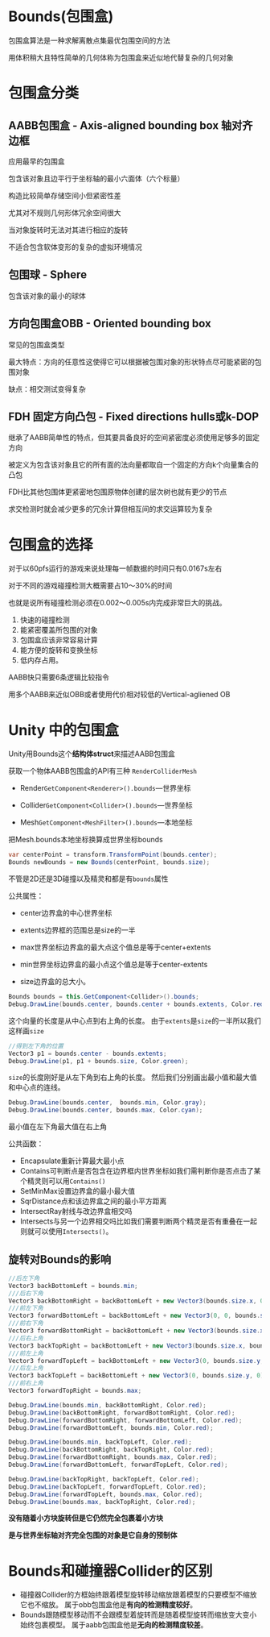 # Bounds(包围盒)

包围盒算法是一种求解离散点集最优包围空间的方法

用体积稍大且特性简单的几何体称为包围盒来近似地代替复杂的几何对象



# 包围盒分类

## AABB包围盒 - Axis-aligned bounding box 轴对齐边框

应用最早的包围盒

包含该对象且边平行于坐标轴的最小六面体（六个标量）

构造比较简单存储空间小但紧密性差

尤其对不规则几何形体冗余空间很大

当对象旋转时无法对其进行相应的旋转

不适合包含软体变形的复杂的虚拟环境情况



## 包围球 - Sphere

包含该对象的最小的球体





## 方向包围盒OBB - Oriented bounding box

常见的包围盒类型

最大特点：方向的任意性这使得它可以根据被包围对象的形状特点尽可能紧密的包围对象

缺点：相交测试变得复杂





## FDH 固定方向凸包 - Fixed directions hulls或k-DOP

继承了AABB简单性的特点，但其要具备良好的空间紧密度必须使用足够多的固定方向

被定义为包含该对象且它的所有面的法向量都取自一个固定的方向k个向量集合的凸包

FDH比其他包围体更紧密地包围原物体创建的层次树也就有更少的节点

求交检测时就会减少更多的冗余计算但相互间的求交运算较为复杂





# 包围盒的选择

对于以60pfs运行的游戏来说处理每一帧数据的时间只有0.0167s左右

对于不同的游戏碰撞检测大概需要占10～30%的时间

也就是说所有碰撞检测必须在0.002～0.005s内完成非常巨大的挑战。



1. 快速的碰撞检测
2. 能紧密覆盖所包围的对象
3. 包围盒应该非常容易计算
4. 能方便的旋转和变换坐标
5. 低内存占用。



AABB快只需要6条逻辑比较指令

用多个AABB来近似OBB或者使用代价相对较低的Vertical-agliened OB





# Unity 中的包围盒

Unity用Bounds这个**结构体struct**来描述AABB包围盒

获取一个物体AABB包围盒的API有三种 `RenderColliderMesh`

- Render`GetComponent<Renderer>().bounds`—世界坐标

- Collider`GetComponent<Collider>().bounds`—世界坐标

- Mesh`GetComponent<MeshFilter>().bounds`—本地坐标

  

把Mesh.bounds本地坐标换算成世界坐标bounds

```csharp
var centerPoint = transform.TransformPoint(bounds.center);
Bounds newBounds = new Bounds(centerPoint, bounds.size);
```

不管是2D还是3D碰撞以及精灵和都是有`bounds`属性



公共属性：

- center边界盒的中心世界坐标

- extents边界框的范围总是size的一半

- max世界坐标边界盒的最大点这个值总是等于center+extents

- min世界坐标边界盒的最小点这个值总是等于center-extents

- size边界盒的总大小。

  

```csharp
Bounds bounds = this.GetComponent<Collider>().bounds;
Debug.DrawLine(bounds.center, bounds.center + bounds.extents, Color.red);
```

这个向量的长度是从中心点到右上角的长度。
由于`extents`是`size`的一半所以我们这样画`size`

```csharp
//得到左下角的位置
Vector3 p1 = bounds.center - bounds.extents;
Debug.DrawLine(p1, p1 + bounds.size, Color.green);
```

`size`的长度刚好是从左下角到右上角的长度。
然后我们分别画出最小值和最大值和中心点的连线。

```csharp
Debug.DrawLine(bounds.center,  bounds.min, Color.gray);
Debug.DrawLine(bounds.center, bounds.max, Color.cyan);
```

最小值在左下角最大值在右上角



公共函数：

- Encapsulate重新计算最大最小点
- Contains可判断点是否包含在边界框内世界坐标如我们需判断你是否点击了某个精灵则可以用`Contains()`
- SetMinMax设置边界盒的最小最大值
- SqrDistance点和该边界盒之间的最小平方距离
- IntersectRay射线与改边界盒相交吗
- Intersects与另一个边界相交吗比如我们需要判断两个精灵是否有重叠在一起则就可以使用`Intersects()`。



## 旋转对Bounds的影响

```csharp
//后左下角
Vector3 backBottomLeft = bounds.min;
///后右下角
Vector3 backBottomRight = backBottomLeft + new Vector3(bounds.size.x, 0, 0);
///前左下角
Vector3 forwardBottomLeft = backBottomLeft + new Vector3(0, 0, bounds.size.z);
///前右下角
Vector3 forwardBottomRight = backBottomLeft + new Vector3(bounds.size.x, 0, bounds.size.z);
///后右上角
Vector3 backTopRight = backBottomLeft + new Vector3(bounds.size.x, bounds.size.y, 0);
///前左上角
Vector3 forwardTopLeft = backBottomLeft + new Vector3(0, bounds.size.y, bounds.size.z);
///后左上角
Vector3 backTopLeft = backBottomLeft + new Vector3(0, bounds.size.y, 0);
///前右上角
Vector3 forwardTopRight = bounds.max;

Debug.DrawLine(bounds.min, backBottomRight, Color.red);
Debug.DrawLine(backBottomRight, forwardBottomRight, Color.red);
Debug.DrawLine(forwardBottomRight, forwardBottomLeft, Color.red);
Debug.DrawLine(forwardBottomLeft, bounds.min, Color.red);

Debug.DrawLine(bounds.min, backTopLeft, Color.red);
Debug.DrawLine(backBottomRight, backTopRight, Color.red);
Debug.DrawLine(forwardBottomRight, bounds.max, Color.red);
Debug.DrawLine(forwardBottomLeft, forwardTopLeft, Color.red);

Debug.DrawLine(backTopRight, backTopLeft, Color.red);
Debug.DrawLine(backTopLeft, forwardTopLeft, Color.red);
Debug.DrawLine(forwardTopLeft, bounds.max, Color.red);
Debug.DrawLine(bounds.max, backTopRight, Color.red);
```

**没有随着小方块旋转但是它仍然完全包裹着小方块**

**是与世界坐标轴对齐完全包围的对象是它自身的预制体**



# Bounds和碰撞器Collider的区别

- 碰撞器Collider的方框始终跟着模型旋转移动缩放跟着模型的只要模型不缩放它也不缩放。
  属于obb包围盒他是**有向的检测精度较好**。
- Bounds跟随模型移动而不会跟模型着旋转而是随着模型旋转而缩放变大变小始终包裹模型。
  属于aabb包围盒他是**无向的检测精度较差**。

